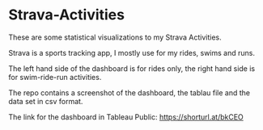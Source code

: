 # Strava-Activities

These are some statistical visualizations to my Strava Activities.

Strava is a sports tracking app, I mostly use for my rides, swims and runs.

The left hand side of the dashboard is for rides only, the right hand side is for swim-ride-run activities.

The repo contains a screenshot of the dashboard, the tablau file and the data set in csv format.

The link for the dashboard in Tableau Public: https://shorturl.at/bkCEO
